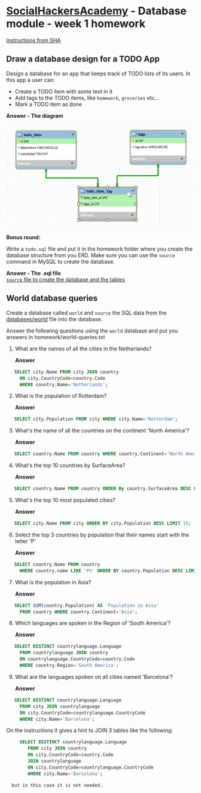﻿# [SocialHackersAcademy](https://www.socialhackersacademy.org/) - Database module - week 1 homework

[Instructions from SHA](https://github.com/SocialHackersCodeSchool/databases/blob/master/Week1/MAKEME.md)

## Draw a database design for a TODO App

Design a database for an app that keeps track of TODO lists of its users. In this app
a user can:

- Create a TODO item with some text in it
- Add tags to the TODO items, like `homework`, `groceries` etc...
- Mark a TODO item as done

**Answer - The diagram**
<br>

![Todo App ERD](diagram.png)

**Bonus round:**

Write a `todo.sql` file and put it in the homework folder where you create the database
structure from you ERD. Make sure you can use the `source` command in MySQL to create
the database.

**Answer - The .sql file**
<br>
[`source` file to create the database and the tables](todoapp.sql)
## World database queries

Create a database called `world` and `source` the SQL data from the
[databases/world](https://github.com/SocialHackersCodeSchool/databases/blob/master/Week1/databases/world.sql) file into the database.

Answer the following questions using the `world` database and put you answers in
homework/world-queries.txt

1. What are the names of all the cities in the Netherlands?

   **Answer**

```sql
   SELECT city.Name FROM city JOIN country
     ON city.CountryCode=country.Code
     WHERE country.Name='Netherlands';
```

2. What is the population of Rotterdam?

   **Answer**

```sql
   SELECT city.Population FROM city WHERE city.Name='Rotterdam';
```

3. What's the name of all the countries on the continent 'North America'?

   **Answer**

```sql
   SELECT country.Name FROM country WHERE country.Continent='North America';
```

4. What's the top 10 countries by SurfaceArea?

   **Answer**

```sql
   SELECT country.Name FROM country ORDER By country.SurfaceArea DESC LIMIT 10;
```

5. What's the top 10 most populated cities?

   **Answer**

```sql
   SELECT city.Name FROM city ORDER BY city.Population DESC LIMIT 10;
```

6. Select the top 3 countries by population that their names start with the letter 'P'

   **Answer**

```sql
   SELECT country.Name FROM country
     WHERE country.name LIKE 'P%' ORDER BY country.Population DESC LIMIT 3;
```

7. What is the population in Asia?

   **Answer**

```sql
   SELECT SUM(country.Population) AS 'Population in Asia'
     FROM country WHERE country.Continent='Asia';
```

8. Which languages are spoken in the Region of 'South America'?

   **Answer**

```sql
   SELECT DISTINCT countrylanguage.Language
     FROM countrylanguage JOIN country
     ON countrylanguage.CountryCode=country.Code
     WHERE country.Region='South America';
```

9. What are the languages spoken on all cities named 'Barcelona'?

   **Answer**

```sql
   SELECT DISTINCT countrylanguage.Language
     FROM city JOIN countrylanguage
     ON city.CountryCode=countrylanguage.CountryCode
     WHERE city.Name='Barcelona';
```

   On the instructions it gives a hint to JOIN 3 tables like the following:

```sql
     SELECT DISTINCT countrylanguage.Language
        FROM city JOIN country
        ON city.CountryCode=country.Code
        JOIN countrylanguage
        ON city.CountryCode=countrylanguage.CountryCode
        WHERE city.Name='Barcelona';
```

      but in this case it is not needed.
